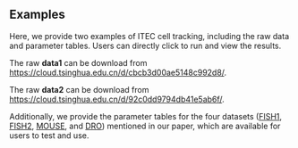 ## Examples

Here, we provide two examples of ITEC cell tracking, including the raw data and parameter tables. Users can directly click to run and view the results.

The raw **data1** can be download from https://cloud.tsinghua.edu.cn/d/cbcb3d00ae5148c992d8/.

The raw **data2** can be download from https://cloud.tsinghua.edu.cn/d/92c0dd9794db41e5ab6f/.

Additionally, we provide the parameter tables for the four datasets ([FISH1](params_FISH1.csv), [FISH2](params_FISH2.csv), [MOUSE](params_MOUSE.csv), and [DRO](paras_DRO.csv)) mentioned in our paper, which are available for users to test and use.
